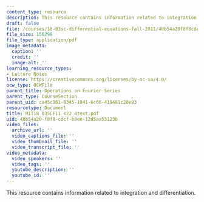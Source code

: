 ```yaml
---
content_type: resource
description: This resource contains information related to integration and differentiation.
draft: false
file: /courses/18-03sc-differential-equations-fall-2011/40b54a20f8f8cdcfb8ee12d5aa53123b_MIT18_03SCF11_s22_4text.pdf
file_size: 156298
file_type: application/pdf
image_metadata:
  caption: ''
  credit: ''
  image-alt: ''
learning_resource_types:
- Lecture Notes
license: https://creativecommons.org/licenses/by-nc-sa/4.0/
ocw_type: OCWFile
parent_title: Operations on Fourier Series
parent_type: CourseSection
parent_uid: ca45c161-8345-1041-6c66-419481c20e93
resourcetype: Document
title: MIT18_03SCF11_s22_4text.pdf
uid: 40b54a20-f8f8-cdcf-b8ee-12d5aa53123b
video_files:
  archive_url: ''
  video_captions_file: ''
  video_thumbnail_file: ''
  video_transcript_file: ''
video_metadata:
  video_speakers: ''
  video_tags: ''
  youtube_description: ''
  youtube_id: ''
---
```

This resource contains information related to integration and differentiation.